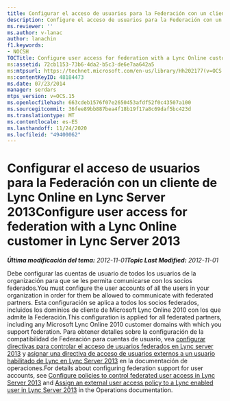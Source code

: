 ```yaml
---
title: Configurar el acceso de usuarios para la Federación con un cliente de Lync Online
description: Configure el acceso de usuarios para la Federación con un cliente de Lync Online.
ms.reviewer: ''
ms.author: v-lanac
author: lanachin
f1.keywords:
- NOCSH
TOCTitle: Configure user access for federation with a Lync Online customer
ms:assetid: 72cb1153-73b6-4da2-b5c3-de6e7aa642a5
ms:mtpsurl: https://technet.microsoft.com/en-us/library/Hh202177(v=OCS.15)
ms:contentKeyID: 48184473
ms.date: 07/23/2014
manager: serdars
mtps_version: v=OCS.15
ms.openlocfilehash: 663cdeb1576f07e2650453afdf52f0c43507a100
ms.sourcegitcommit: 36fee89bb887bea4f18b19f17a8c69daf5bc423d
ms.translationtype: MT
ms.contentlocale: es-ES
ms.lasthandoff: 11/24/2020
ms.locfileid: "49400062"
---
```

# <a name="configure-user-access-for-federation-with-a-lync-online-customer-in-lync-server-2013"></a><span data-ttu-id="c6d0c-103">Configurar el acceso de usuarios para la Federación con un cliente de Lync Online en Lync Server 2013</span><span class="sxs-lookup"><span data-stu-id="c6d0c-103">Configure user access for federation with a Lync Online customer in Lync Server 2013</span></span>

<div data-xmlns="http://www.w3.org/1999/xhtml">

<div class="topic" data-xmlns="http://www.w3.org/1999/xhtml" data-msxsl="urn:schemas-microsoft-com:xslt" data-cs="https://msdn.microsoft.com/">

<div data-asp="https://msdn2.microsoft.com/asp">



</div>

<div id="mainSection">

<div id="mainBody"><span data-ttu-id="c6d0c-104">

<span> </span></span><span class="sxs-lookup"><span data-stu-id="c6d0c-104">

<span> </span></span></span>

<span data-ttu-id="c6d0c-105">_**Última modificación del tema:** 2012-11-01_</span><span class="sxs-lookup"><span data-stu-id="c6d0c-105">_**Topic Last Modified:** 2012-11-01_</span></span>

<span data-ttu-id="c6d0c-106">Debe configurar las cuentas de usuario de todos los usuarios de la organización para que se les permita comunicarse con los socios federados.</span><span class="sxs-lookup"><span data-stu-id="c6d0c-106">You must configure the user accounts of all the users in your organization in order for them be allowed to communicate with federated partners.</span></span> <span data-ttu-id="c6d0c-107">Esta configuración se aplica a todos los socios federados, incluidos los dominios de cliente de Microsoft Lync Online 2010 con los que admite la Federación.</span><span class="sxs-lookup"><span data-stu-id="c6d0c-107">This configuration is applied for all federated partners, including any Microsoft Lync Online 2010 customer domains with which you support federation.</span></span> <span data-ttu-id="c6d0c-108">Para obtener detalles sobre la configuración de la compatibilidad de Federación para cuentas de usuario, vea [configurar directivas para controlar el acceso de usuarios federados en Lync server 2013](lync-server-2013-configure-policies-to-control-federated-user-access.md) y [asignar una directiva de acceso de usuarios externos a un usuario habilitado de Lync en Lync Server 2013](lync-server-2013-assign-an-external-user-access-policy-to-a-lync-enabled-user.md) en la documentación de operaciones.</span><span class="sxs-lookup"><span data-stu-id="c6d0c-108">For details about configuring federation support for user accounts, see [Configure policies to control federated user access in Lync Server 2013](lync-server-2013-configure-policies-to-control-federated-user-access.md) and [Assign an external user access policy to a Lync enabled user in Lync Server 2013](lync-server-2013-assign-an-external-user-access-policy-to-a-lync-enabled-user.md) in the Operations documentation.</span></span>

<span data-ttu-id="c6d0c-109"></div>

<span> </span>

</div>

</div>

</span><span class="sxs-lookup"><span data-stu-id="c6d0c-109"></div>

<span> </span>

</div>

</div>

</span></span></div>

